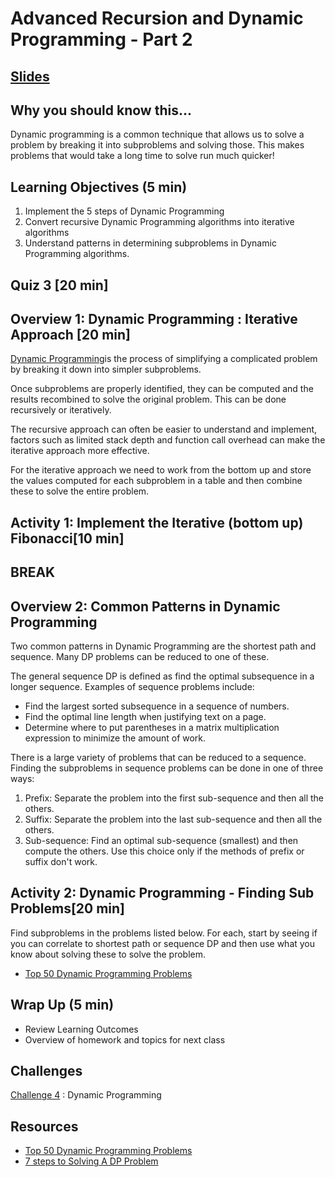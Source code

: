 # Advanced Recursion and Dynamic Programming - Part 2

## [Slides](https://docs.google.com/presentation/d/1QoK6PMX0eiJ6XEQsKa5ZkU-_EJHZ-uG1Pc6attOBkAQ/edit?usp=sharing)

## Why you should know this...
Dynamic programming is a common technique that allows us to solve a problem by breaking it into subproblems and solving those.  This makes problems that would take a long time to solve run much quicker!


## Learning Objectives (5 min)

1. Implement the 5 steps of Dynamic Programming 
1. Convert recursive Dynamic Programming algorithms into iterative algorithms
1. Understand patterns in determining subproblems in Dynamic Programming algorithms. 

## Quiz 3 [20 min]

## Overview 1: Dynamic Programming : Iterative Approach [20 min]
[Dynamic Programming](https://en.wikipedia.org/wiki/Dynamic_programming)is the process of simplifying a complicated problem by breaking it down into simpler subproblems.

Once subproblems are properly identified, they can be computed and the results recombined to solve the original problem.  This can be done recursively or iteratively. 

The recursive approach can often be easier to understand and implement, factors such as limited stack depth and function call overhead can make the iterative approach more effective.   

For the iterative approach we need to work from the bottom up and store the values computed for each subproblem in a table and then combine these to solve the entire problem.     

## Activity 1: Implement the Iterative (bottom up) Fibonacci[10 min]

## BREAK

## Overview 2: Common Patterns in Dynamic Programming
Two common patterns in Dynamic Programming are the shortest path and sequence.  Many DP problems can be reduced to one of these. 

The general sequence DP is defined as find the optimal subsequence in a longer sequence. Examples of sequence problems include: 
- Find the largest sorted subsequence in a sequence of numbers.
- Find the optimal line length when justifying text on a page.
- Determine where to put parentheses in a matrix multiplication expression to minimize the amount of work. 

There is a large variety of problems that can be reduced to a sequence.  Finding the subproblems in sequence problems can be done in one of three ways: 
1. Prefix: Separate the problem into the first sub-sequence and then all the others. 
1. Suffix: Separate the problem into the last sub-sequence and then all the others. 
1. Sub-sequence: Find an optimal sub-sequence (smallest) and then compute the others.  Use this choice only if the methods of prefix or suffix don't work. 

## Activity 2: Dynamic Programming - Finding Sub Problems[20 min]

Find  subproblems in the problems listed below.  For each, start by seeing if you can correlate to shortest path or sequence DP and then use what you know about solving these to solve the problem. 

- [Top 50 Dynamic Programming Problems](https://blog.usejournal.com/top-50-dynamic-programming-practice-problems-4208fed71aa3)





## Wrap Up (5 min)

- Review Learning Outcomes
- Overview of homework and topics for next class

## Challenges
[Challenge 4](Assignments/Challenges.md) : Dynamic Programming


## Resources
- [Top 50 Dynamic Programming Problems](https://blog.usejournal.com/top-50-dynamic-programming-practice-problems-4208fed71aa3)
- [7 steps to Solving A DP Problem](https://www.freecodecamp.org/news/follow-these-steps-to-solve-any-dynamic-programming-interview-problem-cc98e508cd0e/)
